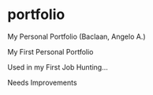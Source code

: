 # portfolio
My Personal Portfolio (Baclaan, Angelo A.)

My First Personal Portfolio

Used in my First Job Hunting...

Needs Improvements
